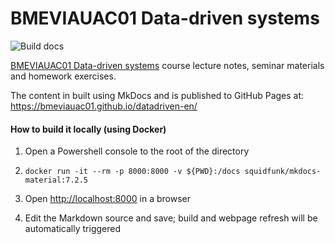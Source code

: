 # BMEVIAUAC01 Data-driven systems

![Build docs](https://github.com/bmeviauac01/datadriven-en/workflows/Build%20docs/badge.svg?branch=master)

[BMEVIAUAC01 Data-driven systems](https://www.aut.bme.hu/Course/ENVIAUAC01/) course lecture notes, seminar materials and homework exercises.

The content in built using MkDocs and is published to GitHub Pages at: <https://bmeviauac01.github.io/datadriven-en/>

#### How to build it locally (using Docker)

1. Open a Powershell console to the root of the directory

1. `docker run -it --rm -p 8000:8000 -v ${PWD}:/docs squidfunk/mkdocs-material:7.2.5`

1. Open <http://localhost:8000> in a browser

1. Edit the Markdown source and save; build and webpage refresh will be automatically triggered
